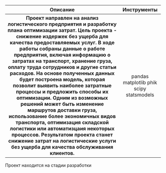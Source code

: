 | Описание | Инструменты |
|:-----------------------:|:---------:|
| __Проект направлен на анализ логистического предприятия и разработку плана оптимизации затрат. Цель проекта - снижение издержек без ущерба для качества предоставляемых услуг. В ходе работы собраны данные о работе предприятия, включая информацию о затратах на транспорт, хранение груза, оплату труда сотрудников и другие статьи расходов. На основе полученных данных будет построена модель, которая позволит выявить наиболее затратные процессы и предложить способы их оптимизации. Одним из возможных решений может быть изменение маршрутов доставки груза, использование более экономичных видов транспорта, оптимизация складской логистики или автоматизцаия некоторых процессов. Результатом проекта станет снижение затрат на логистические услуги без ущерба для качества обслуживания клиентов.__| pandas  matplotlib phik scipy statsmodels |



Проект находится на стадии разработки
